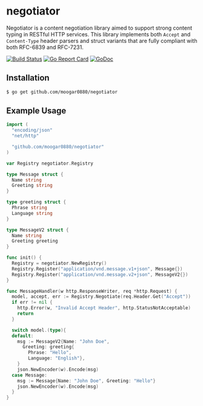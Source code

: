 # negotiator
Negotiator is a content negotiation library aimed to support strong content
typing in RESTful HTTP services. This library implements both `Accept` and
`Content-Type` header parsers and struct variants that are fully compliant with
both RFC-6839 and RFC-7231.

[![Build Status](https://travis-ci.org/moogar0880/negotiator.svg?branch=master)](https://travis-ci.org/moogar0880/negotiator)
[![Go Report Card](https://goreportcard.com/badge/github.com/moogar0880/negotiator)](https://goreportcard.com/report/github.com/moogar0880/negotiator)
[![GoDoc](https://godoc.org/github.com/moogar0880/negotiator?status.svg)](https://godoc.org/github.com/moogar0880/negotiator)

## Installation
```bash
$ go get github.com/moogar0880/negotiator
```

## Example Usage
```go
import (
  "encoding/json"
  "net/http"

  "github.com/moogar0880/negotiator"
)

var Registry negotiator.Registry

type Message struct {
  Name string
  Greeting string
}

type greeting struct {
  Phrase string
  Language string
}

type MessageV2 struct {
  Name string
  Greeting greeting
}

func init() {
  Registry = negotiator.NewRegistry()
  Registry.Register("application/vnd.message.v1+json", Message{})
  Registry.Register("application/vnd.message.v2+json", MessageV2{})
}

func MessageHandler(w http.ResponseWriter, req *http.Request) {
  model, accept, err := Registry.Negotiate(req.Header.Get("Accept"))
  if err != nil {
    http.Error(w, "Invalid Accept Header", http.StatusNotAcceptable)
    return
  }

  switch model.(type){
  default:
    msg := MessageV2{Name: "John Doe",
      Greeting: greeting{
        Phrase: "Hello",
        Language: "English"},
    }
    json.NewEncoder(w).Encode(msg)
  case Message:
    msg := Message{Name: "John Doe", Greeting: "Hello"}
    json.NewEncoder(w).Encode(msg)
  }
}
```
